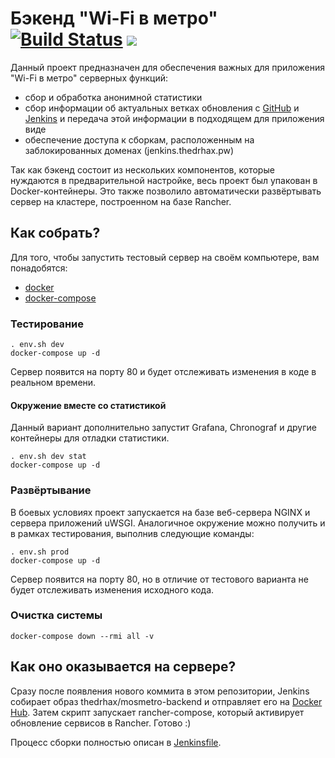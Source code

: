 # Бэкенд "Wi-Fi в метро" [![Build Status](https://local.thedrhax.pw/jenkins/job/backend/badge/icon)](https://local.thedrhax.pw/jenkins/job/backend/) [![](https://images.microbadger.com/badges/image/thedrhax/mosmetro-backend.svg)](https://hub.docker.com/r/thedrhax/mosmetro-backend)

Данный проект предназначен для обеспечения важных для приложения "Wi-Fi в метро" серверных функций:

* сбор и обработка анонимной статистики
* сбор информации об актуальных ветках обновления с [GitHub](https://github.com/mosmetro-android/mosmetro-android/releases) и [Jenkins](https://jenkins.thedrhax.pw/job/MosMetro-Android/) и передача этой информации в подходящем для приложения виде
* обеспечение доступа к сборкам, расположенным на заблокированных доменах (jenkins.thedrhax.pw)

Так как бэкенд состоит из нескольких компонентов, которые нуждаются в предварительной настройке, весь проект был упакован в Docker-контейнеры. Это также позволило автоматически развёртывать сервер на кластере, построенном на базе Rancher.

## Как собрать?

Для того, чтобы запустить тестовый сервер на своём компьютере, вам понадобятся:

* [docker](https://www.docker.com/)
* [docker-compose](https://docs.docker.com/compose/)

### Тестирование

```
. env.sh dev
docker-compose up -d
```

Сервер появится на порту 80 и будет отслеживать изменения в коде в реальном времени.

#### Окружение вместе со статистикой

Данный вариант дополнительно запустит Grafana, Chronograf и другие контейнеры для отладки статистики.

```
. env.sh dev stat
docker-compose up -d
```

### Развёртывание

В боевых условиях проект запускается на базе веб-сервера NGINX и сервера приложений uWSGI. Аналогичное окружение можно получить и в рамках тестирования, выполнив следующие команды:

```
. env.sh prod
docker-compose up -d
```

Сервер появится на порту 80, но в отличие от тестового варианта не будет отслеживать изменения исходного кода.

### Очистка системы

```
docker-compose down --rmi all -v
```

## Как оно оказывается на сервере?

Сразу после появления нового коммита в этом репозитории, Jenkins собирает образ thedrhax/mosmetro-backend и отправляет его на [Docker Hub](https://hub.docker.com/r/thedrhax/mosmetro-backend/). Затем скрипт запускает rancher-compose, который активирует обновление сервисов в Rancher. Готово :)

Процесс сборки полностью описан в [Jenkinsfile](./Jenkinsfile).

